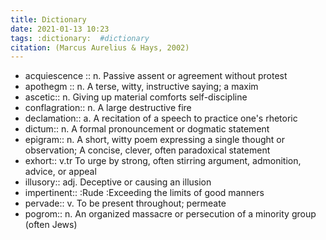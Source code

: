 ```yaml
---
title: Dictionary
date: 2021-01-13 10:23
tags: :dictionary:  #dictionary
citation: (Marcus Aurelius & Hays, 2002) 
---
```

- acquiescence :: n. Passive assent or agreement without protest
- apothegm :: n. A terse, witty, instructive saying; a maxim
- ascetic:: n. Giving up material comforts self-discipline
- conflagration:: n. A large destructive fire
- declamation:: a. A recitation of a speech to practice one's rhetoric
- dictum:: n. A formal pronouncement or dogmatic statement
- epigram:: n. A short, witty poem expressing a single thought or observation; A concise, clever, often paradoxical statement
- exhort:: v.tr To urge by strong, often stirring argument, admonition, advice, or appeal
- illusory:: adj. Deceptive or causing an illusion
- impertinent:: :Rude :Exceeding the limits of good manners
- pervade:: v. To be present throughout; permeate
- pogrom:: n. An organized massacre or persecution of a minority group (often Jews)

